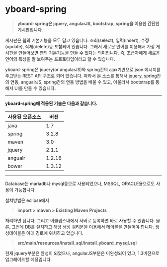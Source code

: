 yboard-spring
============
>**yboard-spring은 jquery, angularJS, bootstrap, spring을 이용한 간단한 게시판입니다.**

게시판은 웹의 기본기능을 모두 담고 있습니다.
조회(select), 입력(insert), 수정(update), 삭제(delete)등 포함되어 있습니다.
그래서 새로운 언어를 이용해서 가장 게시판을 만들어보면 웹의 기본기능을 만들 수 있다는 의미입니다.
즉, 초급자에게 새로운 언어의 특성을 잘 보여주는 프로토타입이라고 할 수 있습니다.

yboard-spring은 jquery(or angularJS)와 spring간의 ajax기반으로 json 메시지를 주고받는 
REST API 구조로 되어 있습니다.
따라서 본 소스를 통해서 jquery, spring간의 연동,  angualrJS, spring간의 연동 방법을 배울 수 있고, 
아울러서 bootstrap를 통해서 UI를 만들 수 있습니다.

-------------
**yboard-spring에 적용된 기술은 다음과 같습니다.**



사용된 오픈소스|버전
-|-
java|1.7
spring|3.2.8
maven|3.0
jquery|2.1.1
angualr|1.2.16
bower|1.3.12


-----


Database는 mariadb나 mysql등으로 사용되었으나, MSSQL, ORACLE용으로도 사용이 가능합니다.

설치방법은 eclipse에서
>**import > maven > Existing Maven Projects**

처리하면 됩니다.
그리고 이클립스내에서 서버로 등록하면 바로 사용할 수 있습니다.
물론, 그전에 DB를 설치하고 해당 생성 쿼리문을 이용해서 테이블을 만들어야 합니다.
생성테이블은  아래 경로에 위치하고 있습니다.

>**src/main/resources/install_sql/install_yboard_mysql.sql** 

현재 jquery부분은 완성이 되었으나, angularJS부분은 미완성되어 있고, 1.3버전으로 업그레이드할 예정입니다.



